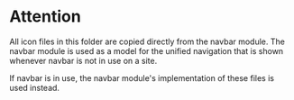 # Attention

All icon files in this folder are copied directly from the navbar module.
The navbar module is used as a model for the unified navigation that is shown whenever navbar is not in use on a site.

If navbar is in use, the navbar module's implementation of these files is used instead.
